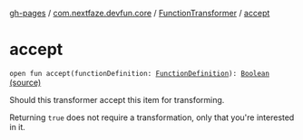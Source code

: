 [gh-pages](../../index.md) / [com.nextfaze.devfun.core](../index.md) / [FunctionTransformer](index.md) / [accept](.)

# accept

`open fun accept(functionDefinition: `[`FunctionDefinition`](../-function-definition/index.md)`): `[`Boolean`](https://kotlinlang.org/api/latest/jvm/stdlib/kotlin/-boolean/index.html) [(source)](https://github.com/NextFaze/dev-fun/tree/master/devfun-annotations/src/main/java/com/nextfaze/devfun/core/FunctionTransformer.kt#L61)

Should this transformer accept this item for transforming.

Returning `true` does not require a transformation, only that you're interested in it.

